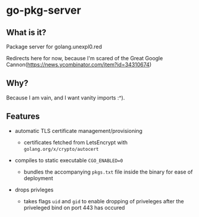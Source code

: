 # go-pkg-server


## What is it?

Package server for golang.unexpl0.red


Redirects here for now, because I'm scared of the Great Google Cannon(https://news.ycombinator.com/item?id=34310674)


## Why?
Because I am vain, and I want vanity imports :^).

## Features

- automatic TLS certificate management/provisioning
  - certificates fetched from LetsEncrypt with `golang.org/x/crypto/autocert`

- compiles to static executable `CGO_ENABLED=0`
  - bundles the accompanying `pkgs.txt` file inside the binary for ease of deployment

- drops privleges
  - takes flags `uid` and `gid` to enable dropping of priveleges after the priveleged bind on port 443 has occured


